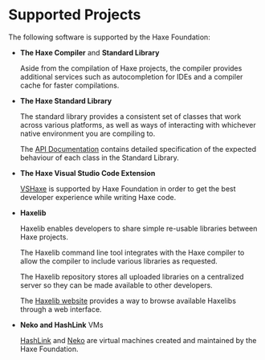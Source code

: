 # Supported Projects

The following software is supported by the Haxe Foundation:

* __The Haxe Compiler__ and __Standard Library__

	Aside from the compilation of Haxe projects, the compiler provides additional services such as autocompletion for IDEs and a compiler cache for faster compilations.

* __The Haxe Standard Library__

	The standard library provides a consistent set of classes that work across various platforms, as well as ways of interacting with whichever native environment you are compiling to.

	The [API Documentation](http://api.haxe.org) contains detailed specification of the expected behaviour of each class in the Standard Library.

* __The Haxe Visual Studio Code Extension__

  [VSHaxe](https://github.com/vshaxe/vshaxe) is supported by Haxe Foundation in order to get the best developer experience while writing Haxe code.

* __Haxelib__

	Haxelib enables developers to share simple re-usable libraries between Haxe projects.

	The Haxelib command line tool integrates with the Haxe compiler to allow the compiler to include various libraries as requested.

	The Haxelib repository stores all uploaded libraries on a centralized server so they can be made available to other developers.

	The [Haxelib website](https://lib.haxe.org) provides a way to browse available Haxelibs through a web interface.
  
  
* __Neko and HashLink__ VMs

	[HashLink](https://hashlink.haxe.org) and [Neko](https://nekovm.org) are virtual machines created and maintained by the Haxe Foundation. 
